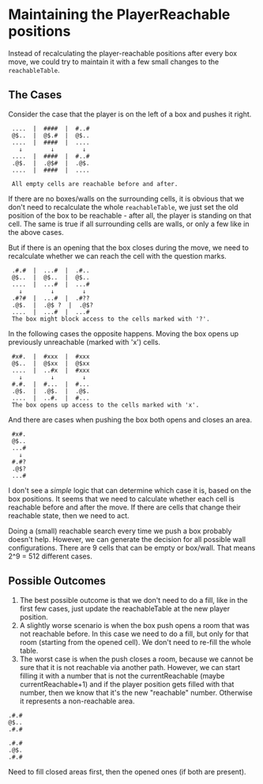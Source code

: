 # Maintaining the PlayerReachable positions
Instead of recalculating the player-reachable positions after every box move, we could try to maintain it with a few small changes to the `reachableTable`.

## The Cases
Consider the case that the player is on the left of a box and pushes it right.
```
 ....  |  ####  |  #..#
 @$..  |  @$.#  |  @$..
 ....  |  ####  |  ....
   ↓        ↓        ↓ 
 ....  |  ####  |  #..#
 .@$.  |  .@$#  |  .@$.
 ....  |  ####  |  ....

 All empty cells are reachable before and after.
```

If there are no boxes/walls on the surrounding cells, it is obvious that we don't need to recalculate the whole `reachableTable`, we just set the old position of the box to be reachable - after all, the player is standing on that cell. The same is true if all surrounding cells are walls, or only a few like in the above cases.

But if there is an opening that the box closes during the move, we need to recalculate whether we can reach the cell with the question marks.
```
 .#.#  |  ...#  |  .#..
 @$..  |  @$..  |  @$..
 ....  |  ...#  |  ...#
   ↓        ↓        ↓  
 .#?#  |  ...#  |  .#??
 .@$.  |  .@$ ?  |  .@$?
 ....  |  ...#  |  ...#
 The box might block access to the cells marked with '?'.
```

In the following cases the opposite happens. Moving the box opens up previously unreachable (marked with 'x') cells.
```
 #x#.  |  #xxx  |  #xxx
 @$..  |  @$xx  |  @$xx
 ....  |  ..#x  |  #xxx
   ↓        ↓        ↓  
 #.#.  |  #...  |  #...
 .@$.  |  .@$.  |  .@$.
 ....  |  ..#.  |  #...
 The box opens up access to the cells marked with 'x'.
```

And there are cases when pushing the box both opens and closes an area.
```
 #x#.  
 @$..  
 ...#  
   ↓   
 #.#?  
 .@$?  
 ...#  
```

I don't see a *simple* logic that can determine which case it is, based on the box positions. It seems that we need to calculate whether each cell is reachable before and after the move. If there are cells that change their reachable state, then we need to act.

Doing a (small) reachable search every time we push a box probably doesn't help. However, we can generate the decision for all possible wall configurations. There are 9 cells that can be empty or box/wall. That means 2^9 = 512 different cases.

## Possible Outcomes

1. The best possible outcome is that we don't need to do a fill, like in the first few cases, just update the reachableTable at the new player position.
1. A slightly worse scenario is when the box push opens a room that was not reachable before. In this case we need to do a fill, but only for that room (starting from the opened cell). We don't need to re-fill the whole table.
1. The worst case is when the push closes a room, because we cannot be sure that it is not reachable via another path. However, we can start filling it with a number that is not the currentReachable (maybe currentReachable+1) and if the player position gets filled with that number, then we know that it's the new "reachable" number. Otherwise it represents a non-reachable area.

```
.#.#
@$..
.#.#

.#.#
.@$.
.#.#
```

Need to fill closed areas first, then the opened ones (if both are present).